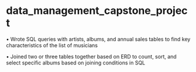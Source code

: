 # data_management_capstone_project

• Wrote SQL queries with artists, albums, and annual sales tables to find key characteristics of the list of musicians

• Joined two or three tables together based on ERD to count, sort, and select specific albums based on joining conditions in SQL
